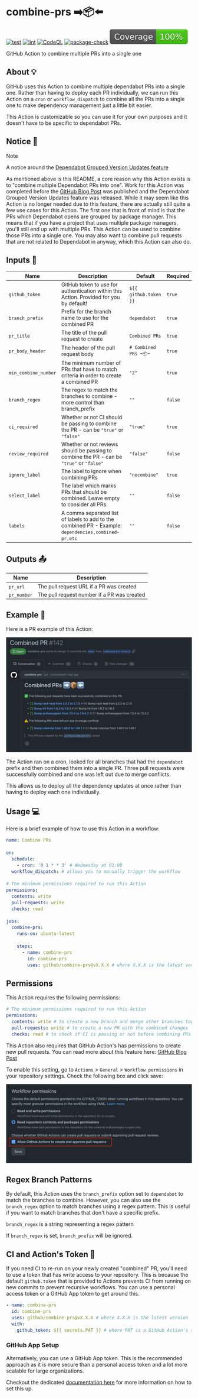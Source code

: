 # combine-prs ➡️📦⬅️

[![test](https://github.com/github/combine-prs/actions/workflows/test.yml/badge.svg)](https://github.com/github/combine-prs/actions/workflows/test.yml) [![lint](https://github.com/github/combine-prs/actions/workflows/lint.yml/badge.svg)](https://github.com/github/combine-prs/actions/workflows/lint.yml) [![CodeQL](https://github.com/github/combine-prs/actions/workflows/codeql-analysis.yml/badge.svg)](https://github.com/github/combine-prs/actions/workflows/codeql-analysis.yml) [![package-check](https://github.com/github/combine-prs/actions/workflows/package-check.yml/badge.svg)](https://github.com/github/combine-prs/actions/workflows/package-check.yml) [![coverage](./badges/coverage.svg)](./badges/coverage.svg)

GitHub Action to combine multiple PRs into a single one

## About 💡

GitHub uses this Action to combine multiple dependabot PRs into a single one. Rather than having to deploy each PR individually, we can run this Action on a `cron` or `workflow_dispatch` to combine all the PRs into a single one to make dependency management just a little bit easier.

This Action is customizable so you can use it for your own purposes and it doesn't have to be specific to dependabot PRs.

## Notice 📢

> [!NOTE]
> A notice around the [Dependabot Grouped Version Updates feature](https://github.blog/changelog/2023-06-30-grouped-version-updates-for-dependabot-public-beta/)

As mentioned above is this README, a core reason why this Action exists is to "combine multiple Dependabot PRs into one". Work for this Action was completed before the [GitHub Blog Post](https://github.blog/changelog/2023-06-30-grouped-version-updates-for-dependabot-public-beta/) was published and the Dependabot Grouped Version Updates feature was released. While it may seem like this Action is no longer needed due to this feature, there are actually still quite a few use cases for this Action. The first one that is front of mind is that the PRs which Dependabot opens are grouped by package manager. This means that if you have a project that uses multiple package managers, you'll still end up with multiple PRs. This Action can be used to combine those PRs into a single one. You may also want to combine pull requests that are not related to Dependabot in anyway, which this Action can also do.

## Inputs 📝

| Name | Description | Default | Required |
| ---- | ----------- | ------- | -------- |
| `github_token` | GitHub token to use for authentication within this Action. Provided for you by default! | `${{ github.token }}` | `true` |
| `branch_prefix` | Prefix for the branch name to use for the combined PR | `dependabot` | `true` |
| `pr_title` | The title of the pull request to create | `Combined PRs` | `true` |
| `pr_body_header` | The header of the pull request body | `# Combined PRs ➡️📦⬅️` | `true` |
| `min_combine_number` | The minimum number of PRs that have to match criteria in order to create a combined PR | `"2"` | `true` |
| `branch_regex` | The regex to match the branches to combine - more control than branch_prefix | `""` | `false` |
| `ci_required` | Whether or not CI should be passing to combine the PR - can be `"true"` or `"false"`  | `"true"` | `true` |
| `review_required` | Whether or not reviews should be passing to combine the PR - can be `"true"` or `"false"` | `"false"` | `false` |
| `ignore_label` | The label to ignore when combining PRs | `"nocombine"` | `true` |
| `select_label` | The label which marks PRs that should be combined. Leave empty to consider all PRs. | `""` | `false` |
| `labels` | A comma separated list of labels to add to the combined PR - Example: `dependencies,combined-pr,etc` | `""` | `false` |

## Outputs 📤

| Name | Description |
| ---- | ----------- |
| `pr_url` | The pull request URL if a PR was created |
| `pr_number` | The pull request number if a PR was created |

## Example 📸

Here is a PR example of this Action:

![example](docs/assets/example.png)

The Action ran on a cron, looked for all branches that had the `dependabot` prefix and then combined them into a single PR. Three pull requests were successfully combined and one was left out due to merge conflicts.

This allows us to deploy all the dependency updates at once rather than having to deploy each one individually.

## Usage 💻

Here is a brief example of how to use this Action in a workflow:

```yaml
name: Combine PRs

on:
  schedule:
    - cron: '0 1 * * 3' # Wednesday at 01:00
  workflow_dispatch: # allows you to manually trigger the workflow

# The minimum permissions required to run this Action
permissions:
  contents: write
  pull-requests: write
  checks: read

jobs:
  combine-prs:
    runs-on: ubuntu-latest

    steps:
      - name: combine-prs
        id: combine-prs
        uses: github/combine-prs@vX.X.X # where X.X.X is the latest version
```

## Permissions

This Action requires the following permissions:

```yaml
# The minimum permissions required to run this Action
permissions:
  contents: write # to create a new branch and merge other branches together
  pull-requests: write # to create a new PR with the combined changes
  checks: read # to check if CI is passing or not before combining PRs
```

This Action also requires that GitHub Action's has permissions to create new pull requests. You can read more about this feature here: [GitHub Blog Post](https://github.blog/changelog/2022-05-03-github-actions-prevent-github-actions-from-creating-and-approving-pull-requests/)

To enable this setting, go to `Actions` > `General` > `Workflow permissions` in your repository settings. Check the following box and click save:

![permissions](docs/assets/actions-permissions.png)

## Regex Branch Patterns

By default, this Action uses the `branch_prefix` option set to `dependabot` to match the branches to combine. However, you can also use the `branch_regex` option to match branches using a regex pattern. This is useful if you want to match branches that don't have a specific prefix.

`branch_regex` is a string representing a regex pattern

If `branch_regex` is set, `branch_prefix` will be ignored.

## CI and Action's Token 🤖

If you need CI to re-run on your newly created "combined" PR, you'll need to use a token that has write access to your repository. This is because the default `github.token` that is provided to Actions prevents CI from running on new commits to prevent recursive workflows. You can use a personal access token or a GitHub App token to get around this.

```yaml
- name: combine-prs
  id: combine-prs
  uses: github/combine-prs@vX.X.X # where X.X.X is the latest version
  with:
    github_token: ${{ secrets.PAT }} # where PAT is a GitHub Action's secret containing a personal access token
```

### GitHub App Setup

Alternatively, you can use a GitHub App token. This is the recommended approach as it is more secure than a personal access token and a lot more scalable for large organizations.

Checkout the dedicated [documentation here](docs/github-app-setup.md) for more information on how to set this up.
